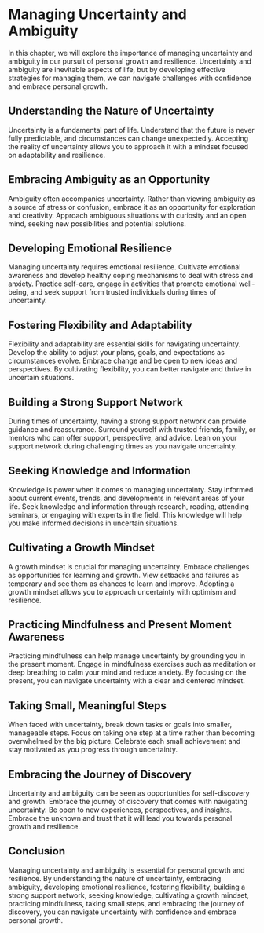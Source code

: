 Managing Uncertainty and Ambiguity
==============================================

In this chapter, we will explore the importance of managing uncertainty and ambiguity in our pursuit of personal growth and resilience. Uncertainty and ambiguity are inevitable aspects of life, but by developing effective strategies for managing them, we can navigate challenges with confidence and embrace personal growth.

Understanding the Nature of Uncertainty
---------------------------------------

Uncertainty is a fundamental part of life. Understand that the future is never fully predictable, and circumstances can change unexpectedly. Accepting the reality of uncertainty allows you to approach it with a mindset focused on adaptability and resilience.

Embracing Ambiguity as an Opportunity
-------------------------------------

Ambiguity often accompanies uncertainty. Rather than viewing ambiguity as a source of stress or confusion, embrace it as an opportunity for exploration and creativity. Approach ambiguous situations with curiosity and an open mind, seeking new possibilities and potential solutions.

Developing Emotional Resilience
-------------------------------

Managing uncertainty requires emotional resilience. Cultivate emotional awareness and develop healthy coping mechanisms to deal with stress and anxiety. Practice self-care, engage in activities that promote emotional well-being, and seek support from trusted individuals during times of uncertainty.

Fostering Flexibility and Adaptability
--------------------------------------

Flexibility and adaptability are essential skills for navigating uncertainty. Develop the ability to adjust your plans, goals, and expectations as circumstances evolve. Embrace change and be open to new ideas and perspectives. By cultivating flexibility, you can better navigate and thrive in uncertain situations.

Building a Strong Support Network
---------------------------------

During times of uncertainty, having a strong support network can provide guidance and reassurance. Surround yourself with trusted friends, family, or mentors who can offer support, perspective, and advice. Lean on your support network during challenging times as you navigate uncertainty.

Seeking Knowledge and Information
---------------------------------

Knowledge is power when it comes to managing uncertainty. Stay informed about current events, trends, and developments in relevant areas of your life. Seek knowledge and information through research, reading, attending seminars, or engaging with experts in the field. This knowledge will help you make informed decisions in uncertain situations.

Cultivating a Growth Mindset
----------------------------

A growth mindset is crucial for managing uncertainty. Embrace challenges as opportunities for learning and growth. View setbacks and failures as temporary and see them as chances to learn and improve. Adopting a growth mindset allows you to approach uncertainty with optimism and resilience.

Practicing Mindfulness and Present Moment Awareness
---------------------------------------------------

Practicing mindfulness can help manage uncertainty by grounding you in the present moment. Engage in mindfulness exercises such as meditation or deep breathing to calm your mind and reduce anxiety. By focusing on the present, you can navigate uncertainty with a clear and centered mindset.

Taking Small, Meaningful Steps
------------------------------

When faced with uncertainty, break down tasks or goals into smaller, manageable steps. Focus on taking one step at a time rather than becoming overwhelmed by the big picture. Celebrate each small achievement and stay motivated as you progress through uncertainty.

Embracing the Journey of Discovery
----------------------------------

Uncertainty and ambiguity can be seen as opportunities for self-discovery and growth. Embrace the journey of discovery that comes with navigating uncertainty. Be open to new experiences, perspectives, and insights. Embrace the unknown and trust that it will lead you towards personal growth and resilience.

Conclusion
----------

Managing uncertainty and ambiguity is essential for personal growth and resilience. By understanding the nature of uncertainty, embracing ambiguity, developing emotional resilience, fostering flexibility, building a strong support network, seeking knowledge, cultivating a growth mindset, practicing mindfulness, taking small steps, and embracing the journey of discovery, you can navigate uncertainty with confidence and embrace personal growth.

